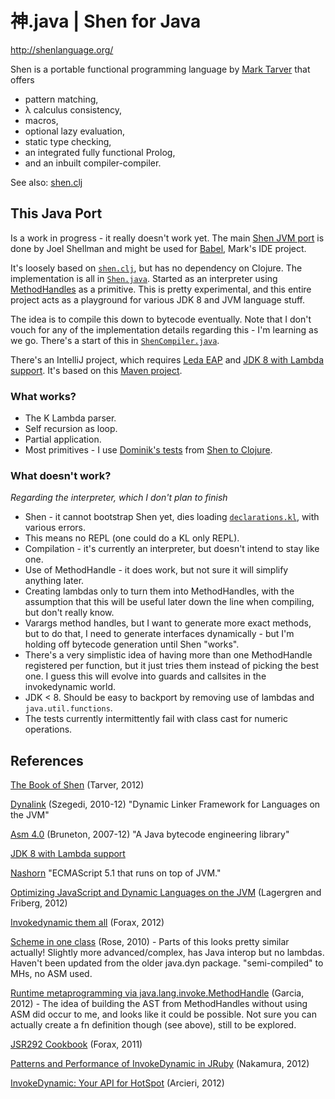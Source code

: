 # 神.java | Shen for Java

http://shenlanguage.org/

Shen is a portable functional programming language by [Mark Tarver](http://www.lambdassociates.org/) that offers

* pattern matching,
* λ calculus consistency,
* macros,
* optional lazy evaluation,
* static type checking,
* an integrated fully functional Prolog,
* and an inbuilt compiler-compiler.

See also: [shen.clj](https://github.com/hraberg/shen.clj)


## This Java Port

Is a work in progress - it really doesn't work yet. The main [Shen JVM port](https://www.assembla.com/code/shen-on-java/git/nodes) is done by Joel Shellman and might be used for [Babel](http://www.shenlanguage.org/babel/babel.htm), Mark's IDE project.

It's loosely based on [`shen.clj`](https://github.com/hraberg/shen.clj), but has no dependency on Clojure. The implementation is all in [`Shen.java`](https://github.com/hraberg/Shen.java/blob/master/src/shen/Shen.java).
Started as an interpreter using [MethodHandles](http://docs.oracle.com/javase/7/docs/api/java/lang/invoke/MethodHandle.html) as a primitive.
This is pretty experimental, and this entire project acts as a playground for various JDK 8 and JVM language stuff.

The idea is to compile this down to bytecode eventually. Note that I don't vouch for any of the implementation details regarding this - I'm learning as we go.
There's a start of this in [`ShenCompiler.java`](https://github.com/hraberg/Shen.java/blob/master/src/shen/ShenCompiler.java).

There's an IntelliJ project, which requires [Leda EAP](http://confluence.jetbrains.net/display/IDEADEV/IDEA+12+EAP) and [JDK 8 with Lambda support](http://jdk8.java.net/lambda/). It's based on this [Maven project](https://github.com/hraberg/Shen.java/blob/master/pom.xml).


### What works?

* The K Lambda parser.
* Self recursion as loop.
* Partial application.
* Most primitives - I use [Dominik's tests](https://github.com/hraberg/Shen.java/blob/master/test/shen/ShenTest.java) from [Shen to Clojure](http://code.google.com/p/shen-to-clojure/).


### What doesn't work?

*Regarding the interpreter, which I don't plan to finish*

* Shen - it cannot bootstrap Shen yet, dies loading [`declarations.kl`](https://github.com/hraberg/Shen.java/blob/master/shen/klambda/declarations.kl), with various errors.
* This means no REPL (one could do a KL only REPL).
* Compilation - it's currently an interpreter, but doesn't intend to stay like one.
* Use of MethodHandle - it does work, but not sure it will simplify anything later.
* Creating lambdas only to turn them into MethodHandles, with the assumption that this will be useful later down the line when compiling, but don't really know.
* Varargs method handles, but I want to generate more exact methods, but to do that, I need to generate interfaces dynamically - but I'm holding off bytecode generation until Shen "works".
* There's a very simplistic idea of having more than one MethodHandle registered per function, but it just tries them instead of picking the best one. I guess this will evolve into guards and callsites in the invokedynamic world.
* JDK < 8. Should be easy to backport by removing use of lambdas and `java.util.functions`.
* The tests currently intermittently fail with class cast for numeric operations.


## References

[The Book of Shen](http://www.shenlanguage.org/tbos.html) (Tarver, 2012)

[Dynalink](https://github.com/szegedi/dynalink) (Szegedi, 2010-12) "Dynamic Linker Framework for Languages on the JVM"

[Asm 4.0](http://asm.ow2.org/index.html) (Bruneton, 2007-12) "A Java bytecode engineering library"

[JDK 8 with Lambda support](http://jdk8.java.net/lambda/)

[Nashorn](https://blogs.oracle.com/nashorn/entry/open_for_business) "ECMAScript 5.1 that runs on top of JVM."

[Optimizing JavaScript and Dynamic Languages on the JVM](http://www.oracle.com/javaone/lad-en/program/schedule/sessions/con5390-enok-1885659.pdf) (Lagergren and Friberg, 2012)

[Invokedynamic them all](https://speakerdeck.com/forax/invokedynamic-them-all) (Forax, 2012)

[Scheme in one class](https://blogs.oracle.com/jrose/entry/scheme_in_one_class) (Rose, 2010) - Parts of this looks pretty similar actually! Slightly more advanced/complex, has Java interop but no lambdas. Haven't been updated from the older java.dyn package. "semi-compiled" to MHs, no ASM used.

[Runtime metaprogramming via java.lang.invoke.MethodHandle](http://lampwww.epfl.ch/~magarcia/ScalaCompilerCornerReloaded/2012Q2/RuntimeMP.pdf) (Garcia, 2012) - The idea of building the AST from MethodHandles without using ASM did occur to me, and looks like it could be possible. Not sure you can actually create a fn definition though (see above), still to be explored.

[JSR292 Cookbook](http://code.google.com/p/jsr292-cookbook/) (Forax, 2011)

[Patterns and Performance of InvokeDynamic in JRuby](http://bit.ly/jjug-indy-jruby-en) (Nakamura, 2012)

[InvokeDynamic: Your API for HotSpot](http://www.slideshare.net/boundaryinc/invoke-dynamic-your-api-to-hotspot) (Arcieri, 2012)
